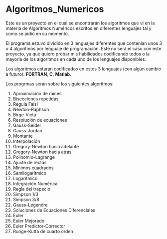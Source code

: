# Algoritmos_Numericos

Este es un proyecto en el cual se encontrarán los algoritmos que vi en la materia de Algoritmos Numéricos escritos en diferentes lenguajes tal y como se pidió en su momento.

El programa estuvo dividido en 3 lenguajes diferentes que contenían unos 3 o 4 algoritmos por lenguaje de programación. Este no será el caso con este proyecto, ya que quiero probar mis habilidades codificando todos o la mayoría de los algoritmos en cada uno de los lenguajes disponibles.

Los algoritmos estarán codificados en estos 3 lenguajes (con algún cambio a futuro): **FORTRAN**, **C**, **Matlab**.

Los progrmas serán sobre los siguientes algoritmos:
1. Aproximación de raíces
  1. Bisecciones repetidas
  2. Regula Falsi
  3. Newton-Raphson
  4. Birge-Vieta
2. Resolución de ecuaciones
  1. Gauss-Seidel
  2. Gauss-Jordan
  3. Montante
3. Interpolación
  1. Gregory-Newton hacia adelante
  2. Gregory-Newton hacia atrás
  3. Polinomio-Lagrange
4. Ajuste de rectas
  1. Mínimos cuadrados
  2. Semilogarítmico
  3. Logarítmico
5. Integración Numérica
  1. Regla del trapecio
  2. Simpson 1/3
  3. Simpson 3/8
  4. Gauss-Legendre
6. Soluciones de Ecuaciones Diferenciales
  1. Euler
  2. Euler Mejorado
  3. Euler Predictor-Corrector
  4. Runge-Kutta de cuarto orden
  
